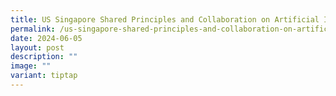 ```yaml
---
title: US Singapore Shared Principles and Collaboration on Artificial Intelligence
permalink: /us-singapore-shared-principles-and-collaboration-on-artificial-intelligence/
date: 2024-06-05
layout: post
description: ""
image: ""
variant: tiptap
---
```

